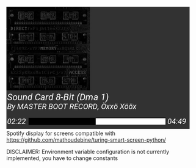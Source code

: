 ![Demonstration](demonstration.png)  
Spotify display for screens compatible with https://github.com/mathoudebine/turing-smart-screen-python/

DISCLAIMER: Environment variable configuration is not currently implemented, you have to change constants